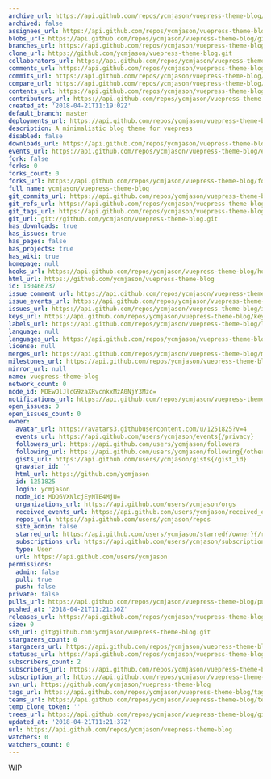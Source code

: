 ```yaml
---
archive_url: https://api.github.com/repos/ycmjason/vuepress-theme-blog/{archive_format}{/ref}
archived: false
assignees_url: https://api.github.com/repos/ycmjason/vuepress-theme-blog/assignees{/user}
blobs_url: https://api.github.com/repos/ycmjason/vuepress-theme-blog/git/blobs{/sha}
branches_url: https://api.github.com/repos/ycmjason/vuepress-theme-blog/branches{/branch}
clone_url: https://github.com/ycmjason/vuepress-theme-blog.git
collaborators_url: https://api.github.com/repos/ycmjason/vuepress-theme-blog/collaborators{/collaborator}
comments_url: https://api.github.com/repos/ycmjason/vuepress-theme-blog/comments{/number}
commits_url: https://api.github.com/repos/ycmjason/vuepress-theme-blog/commits{/sha}
compare_url: https://api.github.com/repos/ycmjason/vuepress-theme-blog/compare/{base}...{head}
contents_url: https://api.github.com/repos/ycmjason/vuepress-theme-blog/contents/{+path}
contributors_url: https://api.github.com/repos/ycmjason/vuepress-theme-blog/contributors
created_at: '2018-04-21T11:19:02Z'
default_branch: master
deployments_url: https://api.github.com/repos/ycmjason/vuepress-theme-blog/deployments
description: A minimalistic blog theme for vuepress
disabled: false
downloads_url: https://api.github.com/repos/ycmjason/vuepress-theme-blog/downloads
events_url: https://api.github.com/repos/ycmjason/vuepress-theme-blog/events
fork: false
forks: 0
forks_count: 0
forks_url: https://api.github.com/repos/ycmjason/vuepress-theme-blog/forks
full_name: ycmjason/vuepress-theme-blog
git_commits_url: https://api.github.com/repos/ycmjason/vuepress-theme-blog/git/commits{/sha}
git_refs_url: https://api.github.com/repos/ycmjason/vuepress-theme-blog/git/refs{/sha}
git_tags_url: https://api.github.com/repos/ycmjason/vuepress-theme-blog/git/tags{/sha}
git_url: git://github.com/ycmjason/vuepress-theme-blog.git
has_downloads: true
has_issues: true
has_pages: false
has_projects: true
has_wiki: true
homepage: null
hooks_url: https://api.github.com/repos/ycmjason/vuepress-theme-blog/hooks
html_url: https://github.com/ycmjason/vuepress-theme-blog
id: 130466737
issue_comment_url: https://api.github.com/repos/ycmjason/vuepress-theme-blog/issues/comments{/number}
issue_events_url: https://api.github.com/repos/ycmjason/vuepress-theme-blog/issues/events{/number}
issues_url: https://api.github.com/repos/ycmjason/vuepress-theme-blog/issues{/number}
keys_url: https://api.github.com/repos/ycmjason/vuepress-theme-blog/keys{/key_id}
labels_url: https://api.github.com/repos/ycmjason/vuepress-theme-blog/labels{/name}
language: null
languages_url: https://api.github.com/repos/ycmjason/vuepress-theme-blog/languages
license: null
merges_url: https://api.github.com/repos/ycmjason/vuepress-theme-blog/merges
milestones_url: https://api.github.com/repos/ycmjason/vuepress-theme-blog/milestones{/number}
mirror_url: null
name: vuepress-theme-blog
network_count: 0
node_id: MDEwOlJlcG9zaXRvcnkxMzA0NjY3Mzc=
notifications_url: https://api.github.com/repos/ycmjason/vuepress-theme-blog/notifications{?since,all,participating}
open_issues: 0
open_issues_count: 0
owner:
  avatar_url: https://avatars3.githubusercontent.com/u/1251825?v=4
  events_url: https://api.github.com/users/ycmjason/events{/privacy}
  followers_url: https://api.github.com/users/ycmjason/followers
  following_url: https://api.github.com/users/ycmjason/following{/other_user}
  gists_url: https://api.github.com/users/ycmjason/gists{/gist_id}
  gravatar_id: ''
  html_url: https://github.com/ycmjason
  id: 1251825
  login: ycmjason
  node_id: MDQ6VXNlcjEyNTE4MjU=
  organizations_url: https://api.github.com/users/ycmjason/orgs
  received_events_url: https://api.github.com/users/ycmjason/received_events
  repos_url: https://api.github.com/users/ycmjason/repos
  site_admin: false
  starred_url: https://api.github.com/users/ycmjason/starred{/owner}{/repo}
  subscriptions_url: https://api.github.com/users/ycmjason/subscriptions
  type: User
  url: https://api.github.com/users/ycmjason
permissions:
  admin: false
  pull: true
  push: false
private: false
pulls_url: https://api.github.com/repos/ycmjason/vuepress-theme-blog/pulls{/number}
pushed_at: '2018-04-21T11:21:36Z'
releases_url: https://api.github.com/repos/ycmjason/vuepress-theme-blog/releases{/id}
size: 0
ssh_url: git@github.com:ycmjason/vuepress-theme-blog.git
stargazers_count: 0
stargazers_url: https://api.github.com/repos/ycmjason/vuepress-theme-blog/stargazers
statuses_url: https://api.github.com/repos/ycmjason/vuepress-theme-blog/statuses/{sha}
subscribers_count: 2
subscribers_url: https://api.github.com/repos/ycmjason/vuepress-theme-blog/subscribers
subscription_url: https://api.github.com/repos/ycmjason/vuepress-theme-blog/subscription
svn_url: https://github.com/ycmjason/vuepress-theme-blog
tags_url: https://api.github.com/repos/ycmjason/vuepress-theme-blog/tags
teams_url: https://api.github.com/repos/ycmjason/vuepress-theme-blog/teams
temp_clone_token: ''
trees_url: https://api.github.com/repos/ycmjason/vuepress-theme-blog/git/trees{/sha}
updated_at: '2018-04-21T11:21:37Z'
url: https://api.github.com/repos/ycmjason/vuepress-theme-blog
watchers: 0
watchers_count: 0
---
```


WIP
